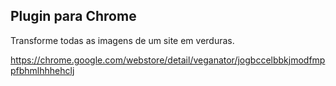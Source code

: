 ## Plugin para Chrome

Transforme todas as imagens de um site em verduras.

https://chrome.google.com/webstore/detail/veganator/jogbccelbbkjmodfmppfbhmlhhhehclj
